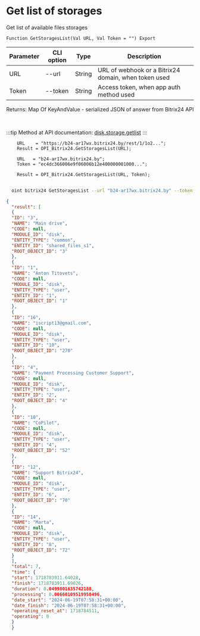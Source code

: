 ﻿---
sidebar_position: 1
---

# Get list of storages
 Get list of available files storages



`Function GetStoragesList(Val URL, Val Token = "") Export`

  | Parameter | CLI option | Type | Description |
  |-|-|-|-|
  | URL | --url | String | URL of webhook or a Bitrix24 domain, when token used |
  | Token | --token | String | Access token, when app auth method used |

  
  Returns:  Map Of KeyAndValue - serialized JSON of answer from Bitrix24 API

<br/>

:::tip
Method at API documentation: [disk.storage.getlist](https://dev.1c-bitrix.ru/rest_help/disk/storage/disk_storage_getlist.php)
:::
<br/>


```bsl title="Code example"
    URL    = "https://b24-ar17wx.bitrix24.by/rest/1/1o2...";
    Result = OPI_Bitrix24.GetStoragesList(URL);

    URL   = "b24-ar17wx.bitrix24.by";
    Token = "ec4dc366006e9f06006b12e400000001000...";

    Result = OPI_Bitrix24.GetStoragesList(URL, Token);
```



```sh title="CLI command example"
    
  oint bitrix24 GetStoragesList --url "b24-ar17wx.bitrix24.by" --token "fe3fa966006e9f06006b12e400000001000..."

```

```json title="Result"
{
  "result": [
  {
  "ID": "3",
  "NAME": "Main drive",
  "CODE": null,
  "MODULE_ID": "disk",
  "ENTITY_TYPE": "common",
  "ENTITY_ID": "shared_files_s1",
  "ROOT_OBJECT_ID": "3"
  },
  {
  "ID": "1",
  "NAME": "Anton Titovets",
  "CODE": null,
  "MODULE_ID": "disk",
  "ENTITY_TYPE": "user",
  "ENTITY_ID": "1",
  "ROOT_OBJECT_ID": "1"
  },
  {
  "ID": "16",
  "NAME": "iscript13@gmail.com",
  "CODE": null,
  "MODULE_ID": "disk",
  "ENTITY_TYPE": "user",
  "ENTITY_ID": "10",
  "ROOT_OBJECT_ID": "270"
  },
  {
  "ID": "4",
  "NAME": "Payment Processing Customer Support",
  "CODE": null,
  "MODULE_ID": "disk",
  "ENTITY_TYPE": "user",
  "ENTITY_ID": "2",
  "ROOT_OBJECT_ID": "4"
  },
  {
  "ID": "10",
  "NAME": "CoPilot",
  "CODE": null,
  "MODULE_ID": "disk",
  "ENTITY_TYPE": "user",
  "ENTITY_ID": "4",
  "ROOT_OBJECT_ID": "52"
  },
  {
  "ID": "12",
  "NAME": "Support Bitrix24",
  "CODE": null,
  "MODULE_ID": "disk",
  "ENTITY_TYPE": "user",
  "ENTITY_ID": "6",
  "ROOT_OBJECT_ID": "70"
  },
  {
  "ID": "14",
  "NAME": "Marta",
  "CODE": null,
  "MODULE_ID": "disk",
  "ENTITY_TYPE": "user",
  "ENTITY_ID": "8",
  "ROOT_OBJECT_ID": "72"
  }
  ],
  "total": 7,
  "time": {
  "start": 1718783911.64028,
  "finish": 1718783911.69026,
  "duration": 0.0499801635742188,
  "processing": 0.00660109519958496,
  "date_start": "2024-06-19T07:58:31+00:00",
  "date_finish": "2024-06-19T07:58:31+00:00",
  "operating_reset_at": 1718784511,
  "operating": 0
  }
  }
```

